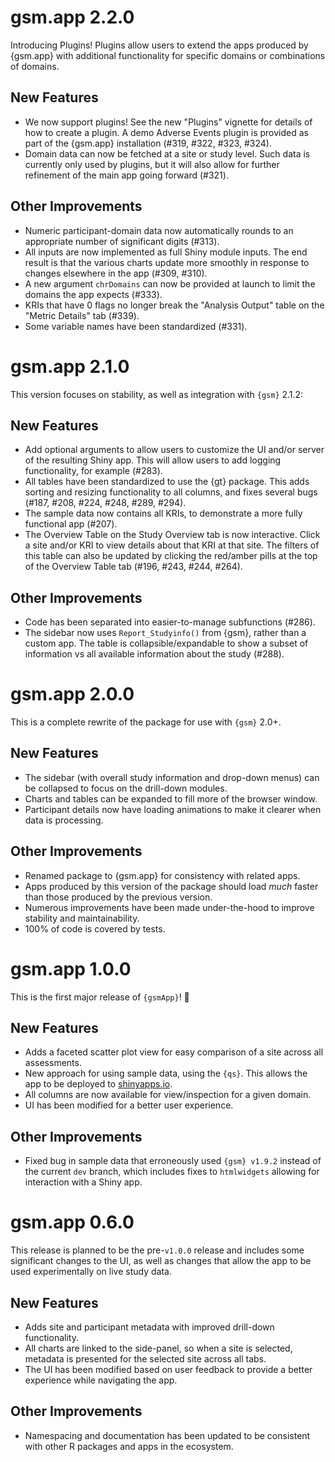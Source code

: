 # gsm.app 2.2.0

Introducing Plugins! Plugins allow users to extend the apps produced by {gsm.app} with additional functionality for specific domains or combinations of domains.

## New Features
- We now support plugins! See the new "Plugins" vignette for details of how to create a plugin. A demo Adverse Events plugin is provided as part of the {gsm.app} installation (#319, #322, #323, #324).
- Domain data can now be fetched at a site or study level. Such data is currently only used by plugins, but it will also allow for further refinement of the main app going forward (#321).

## Other Improvements
- Numeric participant-domain data now automatically rounds to an appropriate number of significant digits (#313).
- All inputs are now implemented as full Shiny module inputs. The end result is that the various charts update more smoothly in response to changes elsewhere in the app (#309, #310).
- A new argument `chrDomains` can now be provided at launch to limit the domains the app expects (#333).
- KRIs that have 0 flags no longer break the "Analysis Output" table on the "Metric Details" tab (#339).
- Some variable names have been standardized (#331).

# gsm.app 2.1.0

This version focuses on stability, as well as integration with `{gsm}` 2.1.2:

## New Features
- Add optional arguments to allow users to customize the UI and/or server of the resulting Shiny app. This will allow users to add logging functionality, for example (#283).
- All tables have been standardized to use the {gt} package. This adds sorting and resizing functionality to all columns, and fixes several bugs (#187, #208, #224, #248, #289, #294).
- The sample data now contains all KRIs, to demonstrate a more fully functional app (#207).
- The Overview Table on the Study Overview tab is now interactive. Click a site and/or KRI to view details about that KRI at that site. The filters of this table can also be updated by clicking the red/amber pills at the top of the Overview Table tab (#196, #243, #244, #264).

## Other Improvements
- Code has been separated into easier-to-manage subfunctions (#286).
- The sidebar now uses `Report_Studyinfo()` from {gsm}, rather than a custom app. The table is collapsible/expandable to show a subset of information vs all available information about the study (#288).

# gsm.app 2.0.0

This is a complete rewrite of the package for use with `{gsm}` 2.0+.

## New Features
- The sidebar (with overall study information and drop-down menus) can be collapsed to focus on the drill-down modules.
- Charts and tables can be expanded to fill more of the browser window.
- Participant details now have loading animations to make it clearer when data is processing.

## Other Improvements
- Renamed package to {gsm.app} for consistency with related apps.
- Apps produced by this version of the package should load *much* faster than those produced by the previous version.
- Numerous improvements have been made under-the-hood to improve stability and maintainability.
- 100% of code is covered by tests.

# gsm.app 1.0.0

This is the first major release of `{gsmApp}`! 🥳

## New Features
- Adds a faceted scatter plot view for easy comparison of a site across all assessments.
- New approach for using sample data, using the `{qs}`. This allows the app to be deployed to [shinyapps.io](https://www.shinyapps.io/).
- All columns are now available for view/inspection for a given domain.
- UI has been modified for a better user experience.

## Other Improvements
- Fixed bug in sample data that erroneously used `{gsm} v1.9.2` instead of the current `dev` branch, which includes fixes to `htmlwidgets` allowing for interaction with a Shiny app. 

# gsm.app 0.6.0

This release is planned to be the pre-`v1.0.0` release and includes some significant changes to the UI, as well as changes that allow the app to be used experimentally on live study data.

## New Features
- Adds site and participant metadata with improved drill-down functionality.
- All charts are linked to the side-panel, so when a site is selected, metadata is presented for the selected site across all tabs.
- The UI has been modified based on user feedback to provide a better experience while navigating the app.

## Other Improvements
- Namespacing and documentation has been updated to be consistent with other R packages and apps in the ecosystem.


